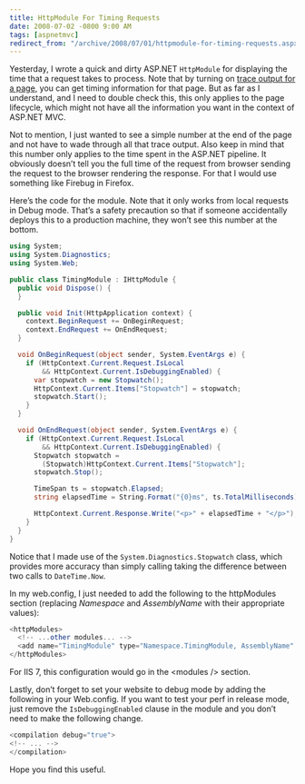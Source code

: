 ```yaml
---
title: HttpModule For Timing Requests
date: 2008-07-02 -0800 9:00 AM
tags: [aspnetmvc]
redirect_from: "/archive/2008/07/01/httpmodule-for-timing-requests.aspx/"
---
```


Yesterday, I wrote a quick and dirty ASP.NET `HttpModule` for displaying
the time that a request takes to process. Note that by turning on [trace
output for a
page](http://msdn.microsoft.com/en-us/library/94c55d08.aspx "Enable tracing for an ASP.NET page"),
you can get timing information for that page. But as far as I
understand, and I need to double check this, this only applies to the
page lifecycle, which might not have all the information you want in the
context of ASP.NET MVC.

Not to mention, I just wanted to see a simple number at the end of the
page and not have to wade through all that trace output. Also keep in
mind that this number only applies to the time spent in the ASP.NET
pipeline. It obviously doesn’t tell you the full time of the request
from browser sending the request to the browser rendering the response.
For that I would use something like Firebug in Firefox.

Here’s the code for the module. Note that it only works from local
requests in Debug mode. That’s a safety precaution so that if someone
accidentally deploys this to a production machine, they won’t see this
number at the bottom.

```csharp
using System;
using System.Diagnostics;
using System.Web;

public class TimingModule : IHttpModule {
  public void Dispose() {
  }

  public void Init(HttpApplication context) {
    context.BeginRequest += OnBeginRequest;
    context.EndRequest += OnEndRequest;
  }

  void OnBeginRequest(object sender, System.EventArgs e) {
    if (HttpContext.Current.Request.IsLocal 
        && HttpContext.Current.IsDebuggingEnabled) {
      var stopwatch = new Stopwatch();
      HttpContext.Current.Items["Stopwatch"] = stopwatch;
      stopwatch.Start();
    }
  }

  void OnEndRequest(object sender, System.EventArgs e) {
    if (HttpContext.Current.Request.IsLocal 
        && HttpContext.Current.IsDebuggingEnabled) {
      Stopwatch stopwatch = 
        (Stopwatch)HttpContext.Current.Items["Stopwatch"];
      stopwatch.Stop();

      TimeSpan ts = stopwatch.Elapsed;
      string elapsedTime = String.Format("{0}ms", ts.TotalMilliseconds);

      HttpContext.Current.Response.Write("<p>" + elapsedTime + "</p>");
    }
  }
}
```

Notice that I made use of the
`System.Diagnostics.Stopwatch`[](http://msdn.microsoft.com/en-us/library/system.diagnostics.stopwatch.aspx "MSDN Documentation for Stopwatch Class")
class, which provides more accuracy than simply calling taking the
difference between two calls to `DateTime.Now`.

In my web.config, I just needed to add the following to the httpModules
section (replacing *Namespace* and *AssemblyName* with their appropriate
values):

```csharp
<httpModules>
  <!-- ...other modules... -->
  <add name="TimingModule" type="Namespace.TimingModule, AssemblyName" />
</httpModules>
```

For IIS 7, this configuration would go in the \<modules /\> section.

Lastly, don’t forget to set your website to debug mode by adding the
following in your Web.config. If you want to test your perf in release
mode, just remove the `IsDebuggingEnabled` clause in the module and you
don’t need to make the following change.

```csharp
<compilation debug="true">
<!-- ... -->
</compilation>
```

Hope you find this useful.

